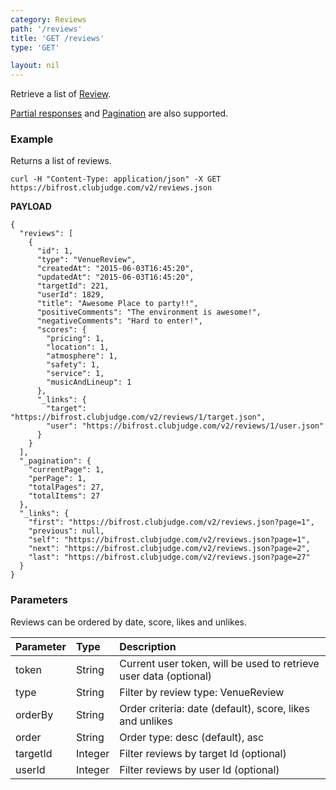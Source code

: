 ```yaml
---
category: Reviews
path: '/reviews'
title: 'GET /reviews'
type: 'GET'

layout: nil
---
```


Retrieve a list of [Review](#/review-model).

[Partial responses](#/partial-responses) and [Pagination](#/pagination) are also supported.

### Example

Returns a list of reviews.

```
curl -H "Content-Type: application/json" -X GET https://bifrost.clubjudge.com/v2/reviews.json
```

**PAYLOAD**

```
{
  "reviews": [
    {
      "id": 1,
      "type": "VenueReview",
      "createdAt": "2015-06-03T16:45:20",
      "updatedAt": "2015-06-03T16:45:20",
      "targetId": 221,
      "userId": 1829,
      "title": "Awesome Place to party!!",
      "positiveComments": "The environment is awesome!",
      "negativeComments": "Hard to enter!",
      "scores": {
        "pricing": 1,
        "location": 1,
        "atmosphere": 1,
        "safety": 1,
        "service": 1,
        "musicAndLineup": 1
      },
      "_links": {
        "target": "https://bifrost.clubjudge.com/v2/reviews/1/target.json",
        "user": "https://bifrost.clubjudge.com/v2/reviews/1/user.json"
      }
    }
  ],
  "_pagination": {
    "currentPage": 1,
    "perPage": 1,
    "totalPages": 27,
    "totalItems": 27
  },
  "_links": {
    "first": "https://bifrost.clubjudge.com/v2/reviews.json?page=1",
    "previous": null,
    "self": "https://bifrost.clubjudge.com/v2/reviews.json?page=1",
    "next": "https://bifrost.clubjudge.com/v2/reviews.json?page=2",
    "last": "https://bifrost.clubjudge.com/v2/reviews.json?page=27"
  }
}
```

### Parameters

Reviews can be ordered by date, score, likes and unlikes.

| Parameter  |   Type  |                 Description                  |
| :--------- | :------ | :------------------------------------------- |
| token      | String  | Current user token, will be used to retrieve user data (optional) |
| type       | String  | Filter by review type: VenueReview           |
| orderBy    | String  | Order criteria: date (default), score, likes and unlikes |
| order      | String  | Order type: desc (default), asc              |
| targetId   | Integer | Filter reviews by target Id (optional)              |
| userId     | Integer | Filter reviews by user Id (optional)              |
